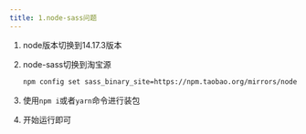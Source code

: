 ```yaml
---
title: 1.node-sass问题
---
```


1. node版本切换到14.17.3版本
2. node-sass切换到淘宝源

   ```bash
   npm config set sass_binary_site=https://npm.taobao.org/mirrors/node-sass
   ```

   

3. 使用`npm i`或者`yarn`命令进行装包
4. 开始运行即可